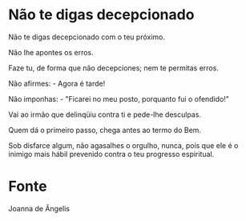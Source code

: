 # Não te digas decepcionado

Não te digas decepcionado com o teu próximo. 

Não lhe apontes os erros.

Faze tu, de forma que não decepciones; nem te permitas erros.

Não afirmes: - Agora é tarde!

Não imponhas: - "Ficarei no meu posto, porquanto fui o ofendido!"

Vai ao irmão que delinqüiu contra ti e pede-lhe desculpas.

Quem dá o primeiro passo, chega antes ao termo do Bem.

Sob disfarce algum, não agasalhes o orgulho, nunca, pois que ele é o inimigo mais hábil prevenido contra o teu progresso espiritual. 

# Fonte
Joanna de Ângelis




